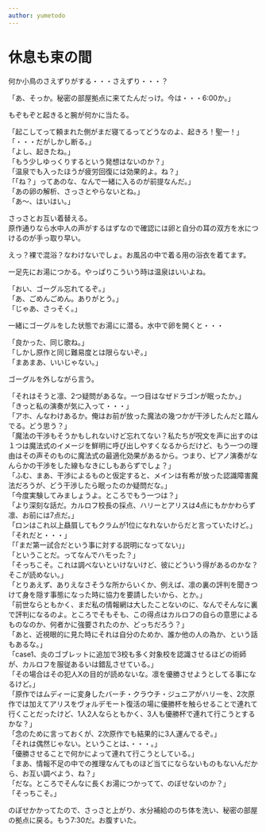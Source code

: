 ```yaml
---
author: yumetodo
---
```


# 休息も束の間

何か小鳥のさえずりがする・・・さえずり・・・？

「あ、そっか。秘密の部屋拠点に来てたんだっけ。今は・・・6:00か。」

もぞもぞと起きると腕が何かに当たる。

「起こしてって頼まれた側がまだ寝てるってどうなのよ、起きろ！聖一！」  
「・・・だがしかし断る。」  
「よし、起きたね。」  
「もう少しゆっくりするという発想はないのか？」  
「温泉でも入ったほうが疲労回復には効果的よ。ね？」  
「「ね？」ってあのな、なんで一緒に入るのが前提なんだ。」  
「あの卵の解析、さっさとやらないとね。」  
「あ〜、はいはい。」

さっさとお互い着替える。  
原作通りなら水中人の声がするはずなので確認には卵と自分の耳の双方を水につけるのが手っ取り早い。

えっ？裸で混浴？なわけないでしょ。お風呂の中で着る用の浴衣を着てます。

一足先にお湯につかる。やっぱりこういう時は温泉はいいよね。

「おい、ゴーグル忘れてるぞ。」  
「あ、ごめんごめん。ありがとう。」  
「じゃあ、さっそく。」

一緒にゴーグルをした状態でお湯にに潜る。水中で卵を開くと・・・

「良かった、同じ歌ね。」  
「しかし原作と同じ難易度とは限らないぞ。」  
「まあまあ、いいじゃない。」

ゴーグルを外しながら言う。

「それはそうと凛、2つ疑問があるな。一つ目はなぜドラゴンが眠ったか。」  
「きっと私の演奏が気に入って・・・」  
「アホ、んなわけあるか。俺はお前が放った魔法の幾つかが干渉したんだと踏んでる。どう思う？」  
「魔法の干渉もそうかもしれないけど忘れてない？私たちが呪文を声に出すのは１つは魔法式のイメージを鮮明に呼び出しやすくなるからだけど、もう一つの理由はその声そのものに魔法式の最適化効果があるから。つまり、ピアノ演奏がなんらかの干渉をした線もなきにしもあらずでしょ？」  
「ふむ、まあ、干渉によるものと仮定すると、メインは有希が放った認識障害魔法だろうが、どう干渉したら眠ったのか疑問だな。」  
「今度実験してみましょうよ。ところでもう一つは？」  
「より深刻な話だ。カルロフ校長の採点、ハリーとアリスは4点にもかかわらず凛、お前には7点だ。」  
「ロンはこれ以上贔屓してもクラムが1位になれないからだと言っていたけど。」  
「それだと・・・」  
「「まだ第一試合だという事に対する説明になってない」」  
「ということだ。ってなんでハモった？」  
「そっちこそ。これは調べないといけないけど、彼にどういう得があるのかな？そこが読めない。」  
「とりあえず、ありえなさそうな所からいくか、例えば、凛の裏の評判を聞きつけて身を隠す事態になった時に協力を要請したいから、とか。」  
「前世ならともかく、まだ私の情報網は大したことないのに、なんでそんなに裏で評判になるのよ。ところでそもそも、この得点はカルロフの自らの意思によるものなのか、何者かに強要されたのか、どっちだろう？」  
「あと、近視眼的に見た時にそれは自分のためか、誰か他の人の為か、という話もあるな。」  
「case1、炎のゴブレットに追加で3校も多く対象校を認識させるほどの術師が、カルロフを服従あるいは錯乱させている。」  
「その場合はその犯人Xの目的が読めないな。凛を優勝させようとしてる事になるけど。」  
「原作ではムディーに変身したバーチ・クラウチ・ジュニアがハリーを、2次原作では加えてアリスをヴォルデモート復活の場に優勝杯を触らせることで連れて行くことだったけど、1人2人ならともかく、3人も優勝杯で連れて行こうとするかな？」  
「念のために言っておくが、2次原作でも結果的に3人運んでるぞ。」  
「それは偶然じゃない。ということは、・・・。」  
「優勝させることで何かによって連れて行こうとしている。」  
「まあ、情報不足の中での推理なんてものほど当てにならないものもないんだから、お互い調べよう、ね？」  
「だな。ところでそんなに長くお湯につかってて、のぼせないのか？」  
「そっちこそ。」

のぼせかかってたので、さっさと上がり、水分補給ののち体を洗い、秘密の部屋の拠点に戻る。もう7:30だ。お腹すいた。
